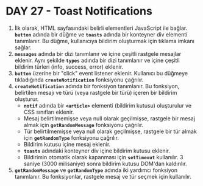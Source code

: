 # DAY 27 - Toast Notifications

1. İlk olarak, HTML sayfasındaki belirli elementleri JavaScript ile bağlar. **`button`** adında bir düğme ve **`toasts`** adında bir konteyner div elementi tanımlanır. Bu düğme, kullanıcıya bildirim oluşturmak için tıklama imkanı sağlar.
2. **`messages`** adında bir dizi tanımlanır ve içine çeşitli rastgele mesajlar eklenir. Aynı şekilde **`types`** adında bir dizi tanımlanır ve içine çeşitli bildirim türleri (info, success, error) eklenir.
3. **`button`** üzerine bir "click" event listener eklenir. Kullanıcı bu düğmeye tıkladığında **`createNotification`** fonksiyonu çağrılır.
4. **`createNotification`** adında bir fonksiyon tanımlanır. Bu fonksiyon, belirtilen mesajı ve türü (veya rastgele bir türü) içeren bir bildirim oluşturur.
    - **`notif`** adında bir **`<article>`** elementi (bildirim kutusu) oluşturulur ve CSS sınıfları eklenir.
    - Mesaj belirtilmemişse veya null olarak geçilmişse, rastgele bir mesaj almak için **`getRandomMessage`** fonksiyonu çağrılır.
    - Tür belirtilmemişse veya null olarak geçilmişse, rastgele bir tür almak için **`getRandomType`** fonksiyonu çağrılır.
    - Bildirim kutusu içine mesaj eklenir.
    - **`toasts`** adındaki konteyner div içine bildirim kutusu eklenir.
    - Bildirimin otomatik olarak kapanması için **`setTimeout`** kullanılır. 3 saniye (3000 milisaniye) sonra bildirim kutusu DOM'dan kaldırılır.
5. **`getRandomMessage`** ve **`getRandomType`** adında iki yardımcı fonksiyon tanımlanır. Bu fonksiyonlar, rastgele mesaj ve tür seçmek için kullanılır.